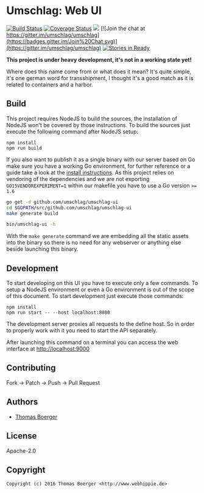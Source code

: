 # Umschlag: Web UI

[![Build Status](http://github.dronehippie.de/api/badges/umschlag/umschlag-ui/status.svg)](http://github.dronehippie.de/umschlag/umschlag-ui)
[![Coverage Status](http://coverage.dronehippie.de/badges/umschlag/umschlag-ui/coverage.svg)](http://coverage.dronehippie.de/umschlag/umschlag-ui)
[![](https://images.microbadger.com/badges/image/umschlag/umschlag-ui.svg)](http://microbadger.com/images/umschlag/umschlag-ui "Get your own image badge on microbadger.com")
[![Join the chat at https://gitter.im/umschlag/umschlag](https://badges.gitter.im/Join%20Chat.svg)](https://gitter.im/umschlag/umschlag)
[![Stories in Ready](https://badge.waffle.io/umschlag/umschlag-api.svg?label=ready&title=Ready)](http://waffle.io/umschlag/umschlag-api)

**This project is under heavy development, it's not in a working state yet!**

Where does this name come from or what does it mean? It's quite simple, it's one
german word for transshipment, I thought it's a good match as it is related to
containers and a harbor.


## Build

This project requires NodeJS to build the sources, the installation of NodeJS
won't be covered by those instructions. To build the sources just execute the
following command after NodeJS setup:

```
npm install
npm run build
```

If you also want to publish it as a single binary with our server based on Go
make sure you have a working Go environment, for further reference or a guide
take a look at the [install instructions](http://golang.org/doc/install.html).
As this project relies on vendoring of the dependencies and we are not
exporting `GO15VENDOREXPERIMENT=1` within our makefile you have to use a Go
version `>= 1.6`

```bash
go get -d github.com/umschlag/umschlag-ui
cd $GOPATH/src/github.com/umschlag/umschlag-ui
make generate build

bin/umschlag-ui -h
```

With the `make generate` command we are embedding all the static assets into the
binary so there is no need for any webserver or anything else beside launching
this binary.


## Development

To start developing on this UI you have to execute only a few commands. To setup
a NodeJS environment or even a Go environment is out of the scope of this
document. To start development just execute those commands:

```
npm install
npm run start -- --host localhost:8080
```

The development server proxies all requests to the define host. So in order to
properly work with it you need to start the API separately.

After launching this command on a terminal you can access the web interface at
[http://localhost:9000](http://localhost:9000)


## Contributing

Fork -> Patch -> Push -> Pull Request


## Authors

* [Thomas Boerger](https://github.com/tboerger)


## License

Apache-2.0


## Copyright

```
Copyright (c) 2016 Thomas Boerger <http://www.webhippie.de>
```

